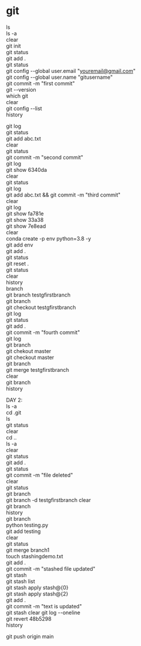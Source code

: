 # git  
ls  
ls -a  
clear  
git init  
git status  
git add .  
git status  
git config --global user.email "youremail@gmail.com"   
git config --global user.name "gitusername"    
git commit -m "first commit"    
git --version  
which git  
clear  
git config --list  
history  
     
git log  
git status  
git add abc.txt  
clear  
git status  
git commit -m "second commit"  
git log  
git show 6340da  
clear  
git status  
git log  
git add abc.txt && git commit -m "third commit"  
clear  
git log  
git show fa781e  
git show 33a38  
git show 7e8ead  
clear  
conda create -p env python=3.8 -y  
git add env  
git add .  
git status  
git reset .  
git status  
clear  
history  
branch  
git branch testgfirstbranch  
git branch  
git checkout testgfirstbranch  
git log  
git status  
git add .  
git commit -m "fourth commit"  
git log  
git branch  
git chekout master  
git checkout master  
git branch  
git merge testgfirstbranch  
clear  
git branch  
history
  
DAY 2:  
ls -a  
cd .git   
ls    
git status  
clear  
cd ..  
ls -a  
clear  
git status  
git add .  
git status  
git commit -m "file deleted"  
clear  
git status  
git branch  
git branch -d testgfirstbranch 
clear  
git branch  
history  
git branch   
python testing.py  
git add testing  
clear  
git status  
git merge branch1  
touch stashingdemo.txt  
git add .  
git commit -m "stashed file updated"  
git stash  
git stash list  
git stash apply stash@{0}  
git stash apply stash@{2}  
git add .  
git commit -m "text is updated"  
git stash clear 
git log --oneline  
git revert 48b5298  
history  

git push origin main
   
   
